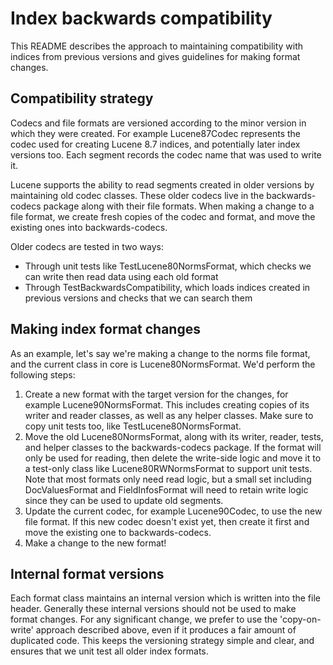 <!--
    Licensed to the Apache Software Foundation (ASF) under one or more
    contributor license agreements.  See the NOTICE file distributed with
    this work for additional information regarding copyright ownership.
    The ASF licenses this file to You under the Apache License, Version 2.0
    the "License"); you may not use this file except in compliance with
    the License.  You may obtain a copy of the License at

        http://www.apache.org/licenses/LICENSE-2.0

    Unless required by applicable law or agreed to in writing, software
    distributed under the License is distributed on an "AS IS" BASIS,
    WITHOUT WARRANTIES OR CONDITIONS OF ANY KIND, either express or implied.
    See the License for the specific language governing permissions and
    limitations under the License.
 -->

# Index backwards compatibility

This README describes the approach to maintaining compatibility with indices
from previous versions and gives guidelines for making format changes.

## Compatibility strategy

Codecs and file formats are versioned according to the minor version in which
they were created. For example Lucene87Codec represents the codec used for
creating Lucene 8.7 indices, and potentially later index versions too. Each
segment records the codec name that was used to write it.

Lucene supports the ability to read segments created in older versions by
maintaining old codec classes. These older codecs live in the backwards-codecs
package along with their file formats. When making a change to a file format,
we create fresh copies of the codec and format, and move the existing ones
into backwards-codecs.

Older codecs are tested in two ways:
* Through unit tests like TestLucene80NormsFormat, which checks we can write
then read data using each old format
* Through TestBackwardsCompatibility, which loads indices created in previous
versions and checks that we can search them

## Making index format changes

As an example, let's say we're making a change to the norms file format, and
the current class in core is Lucene80NormsFormat. We'd perform the following
steps:

1. Create a new format with the target version for the changes, for example
Lucene90NormsFormat. This includes creating copies of its writer and reader
classes, as well as any helper classes. Make sure to copy unit tests too, like
TestLucene80NormsFormat.
2. Move the old Lucene80NormsFormat, along with its writer, reader, tests, and
helper classes to the backwards-codecs package. If the format will only be
used for reading, then delete the write-side logic and move it to a test-only
class like Lucene80RWNormsFormat to support unit tests. Note that most formats
only need read logic, but a small set including DocValuesFormat and
FieldInfosFormat will need to retain write logic since they can be used to
update old segments.
3. Update the current codec, for example Lucene90Codec, to use the new file
format. If this new codec doesn't exist yet, then create it first and move the
existing one to backwards-codecs.
4. Make a change to the new format!

## Internal format versions

Each format class maintains an internal version which is written into the
file header. Generally these internal versions should not be used to make
format changes. For any significant change, we prefer to use the
'copy-on-write' approach described above, even if it produces a fair amount of
duplicated code. This keeps the versioning strategy simple and clear, and
ensures that we unit test all older index formats.
